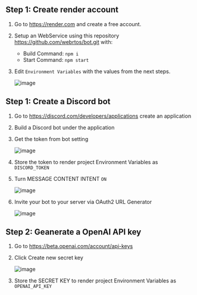## Step 1: Create render account

1. Go to https://render.com and create a free account.
2. Setup an WebService using this repository https://github.com/webrtos/bot.git with:

    - Build Command: `npm i`
    - Start Command: `npm start`

3. Edit `Environment Variables` with the values from the next steps.

    ![image](https://user-images.githubusercontent.com/80090970/215332430-79a4264c-be07-4f0e-a2ea-5b05debee9d2.png)

## Step 1: Create a Discord bot

1. Go to https://discord.com/developers/applications create an application
2. Build a Discord bot under the application
3. Get the token from bot setting

   ![image](https://user-images.githubusercontent.com/89479282/205949161-4b508c6d-19a7-49b6-b8ed-7525ddbef430.png)

4. Store the token to render project Environment Variables as `DISCORD_TOKEN`
   
5. Turn MESSAGE CONTENT INTENT `ON`

   ![image](https://user-images.githubusercontent.com/89479282/205949323-4354bd7d-9bb9-4f4b-a87e-deb9933a89b5.png)
   
6. Invite your bot to your server via OAuth2 URL Generator

   ![image](https://user-images.githubusercontent.com/89479282/205949600-0c7ddb40-7e82-47a0-b59a-b089f929d177.png)

## Step 2: Geanerate a OpenAI API key

1. Go to https://beta.openai.com/account/api-keys

2. Click Create new secret key

   ![image](https://user-images.githubusercontent.com/89479282/207970699-2e0cb671-8636-4e27-b1f3-b75d6db9b57e.PNG)

2. Store the SECRET KEY to render project Environment Variables as `OPENAI_API_KEY`
